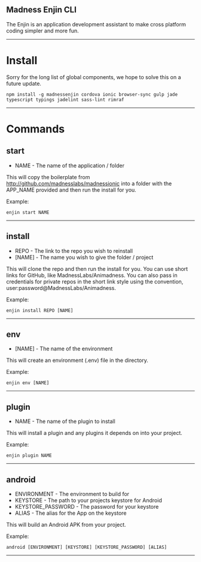 ## Madness Enjin CLI

The Enjin is an application development assistant to make cross platform coding simpler and more fun.

---
# Install

Sorry for the long list of global components, we hope to solve this on a future update.

```npm install -g madnessenjin cordova ionic browser-sync gulp jade typescript typings jadelint sass-lint rimraf```

---

# Commands

## start

- NAME - The name of the application / folder

This will copy the boilerplate from http://github.com/madnesslabs/madnessionic into a folder with the APP_NAME provided and then run the install for you.

Example:

```enjin start NAME```

---
## install

- REPO - The link to the repo you wish to reinstall
- [NAME] - The name you wish to give the folder / project

This will clone the repo and then run the install for you. You can use short links for GitHub, like MadnessLabs/Animadness.  You can also pass in credentials for private repos in the short link style using the convention, user:password@MadnessLabs/Animadness.

Example:

```enjin install REPO [NAME]```

---

## env

- [NAME] - The name of the environment

This will create an environment (.env) file in the directory.

Example:

```enjin env [NAME]```

---

## plugin

- NAME - The name of the plugin to install

This will install a plugin and any plugins it depends on into your project.

Example:

```enjin plugin NAME```

---

## android

- ENVIRONMENT - The environment to build for
- KEYSTORE - The path to your projects keystore for Android
- KEYSTORE_PASSWORD - The password for your keystore
- ALIAS - The alias for the App on the keystore

This will build an Android APK from your project.

Example:

```android [ENVIRONMENT] [KEYSTORE] [KEYSTORE_PASSWORD] [ALIAS]```

---
